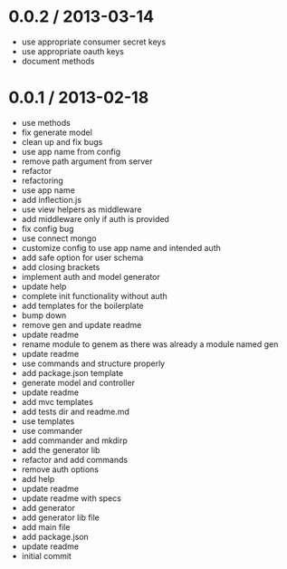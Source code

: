 
0.0.2 / 2013-03-14 
==================

  * use appropriate consumer secret keys
  * use appropriate oauth keys
  * document methods

0.0.1 / 2013-02-18 
==================

  * use methods
  * fix generate model
  * clean up and fix bugs
  * use app name from config
  * remove path argument from server
  * refactor
  * refactoring
  * use app name
  * add inflection.js
  * use view helpers as middleware
  * add middleware only if auth is provided
  * fix config bug
  * use connect mongo
  * customize config to use app name and intended auth
  * add safe option for user schema
  * add closing brackets
  * implement auth and model generator
  * update help
  * complete init functionality without auth
  * add templates for the boilerplate
  * bump down
  * remove gen and update readme
  * update readme
  * rename module to genem as there was already a module named gen
  * update readme
  * use commands and structure properly
  * add package.json template
  * generate model and controller
  * update readme
  * add mvc templates
  * add tests dir and readme.md
  * use templates
  * use commander
  * add commander and mkdirp
  * add the generator lib
  * refactor and add commands
  * remove auth options
  * add help
  * update readme
  * update readme with specs
  * add generator
  * add generator lib file
  * add main file
  * add package.json
  * update readme
  * initial commit
